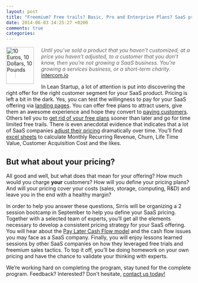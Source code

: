 ```yaml
---
layout: post
title: "Freemium? Free trails? Basic, Pro and Enterprise Plans? SaaS pricing is hard!"
date: 2014-06-03 14:25:27 +0200
comments: true
categories: 
---
```

<a href="https://www.flickr.com/photos/59937401@N07/5857188778" title="10 Euros, 10 Dollars, 10 Pounds by Images Money, on Flickr"><img src="https://farm4.staticflickr.com/3177/5857188778_9400dcdbec_t.jpg" width="75" height="100" alt="10 Euros, 10 Dollars, 10 Pounds" style="float:left; margin: 0 20px 10px 0"></a>
> *Until you’ve sold a product that you haven’t customized, at a price you haven’t adjusted, to a customer that you don’t know, then you’re not growing a SaaS business. You’re growing a services business, or a short-term charity.* [intercom.io](http://insideintercom.io/the-right-type-of-revenue/)

<!-- more -->
In Lean Startup, a lot of attention is put into discovering the right offer for the right customer segment for your SaaS product. Pricing is left a bit in the dark. Yes, you can test the willingness to pay for your  SaaS offering via [landing pages](http://blog.bufferapp.com/idea-to-paying-customers-in-7-weeks-how-we-did-it). You can offer free plans to attract users, give them an awesome experience and hope they convert to [paying customers](http://www.forentrepreneurs.com/time-to-wow/). Others tell you to [get rid of your free plans](http://blog.kissmetrics.com/scalable-sales-models/) sooner than later and go for time limited free trails. There is even anecdotal evidence that indicates that a lot of SaaS companies [adjust their pricing](http://www.launchbit.com/blog/how-do-saas-companies-change-their-pricing-over-time/) dramatically over time. You’ll find [excel sheets](http://andrewchen.co/2013/10/24/the-easiest-spreadsheet-for-churn-mrr-and-cohort-analysis-guest-post/) to calculate Monthly Recurring Revenue, Churn, Life Time Value, Customer Acquisition Cost and the likes.

## But what about your pricing?
All good and well, but what does that mean for your offering? How much would you charge **your** customers? How will you define your pricing plans?  And will your pricing cover your costs (sales, storage, computing, R&D) and leave you in the end with a healthy margin? 
 
In order to help you answer these questions, Sirris will be organizing a 2 session bootcamp in September to help you define your SaaS pricing. Together with a selected team of experts, you’ll get all the elements necessary to develop a consistent pricing strategy for your SaaS offering. You will hear about the [Pay Later Cash Flow model](http://www.slideshare.net/omohout/the-pay-later-cash-flow-model-for-software-companies-explained-in-just-10-slides) and the cash flow issues you may face as a SaaS company. Finally, you will enjoy lessons learned sessions by other SaaS companies on how they leveraged free trials and freemium sales tactics. To top it off, you’ll be doing homework on your own pricing and have the chance to validate your thinking with experts.

We’re working hard on completing the program, stay tuned for the complete program. Feedback? Interested? Don't hesitate, [contact us today!](/pricing-contact)
